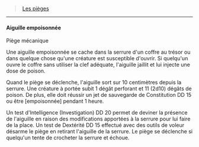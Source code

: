 ﻿> [Les pièges](hd_traps.md)

---

#### Aiguille empoisonnée

Piège mécanique

Une aiguille empoisonnée se cache dans la serrure d'un coffre au trésor ou dans quelque chose qu'une créature est susceptible d'ouvrir. Si quelqu'un ouvre le coffre sans utiliser la clef adéquate, l'aiguille jaillit et lui injecte une dose de poison.

Quand le piège se déclenche, l'aiguille sort sur 10 centimètres depuis la serrure. Une créature à portée subit 1 dégât perforant et 11 (2d10) dégâts de poison. De plus, elle doit réussir un jet de sauvegarde de Constitution DD 15 ou être [empoisonnée] pendant 1 heure.

Un test d'Intelligence (Investigation) DD 20 permet de deviner la présence de l'aiguille en raison des modifications apportées à la serrure pour lui faire de la place. Un test de Dextérité DD 15 effectué avec des outils de voleur désarme le piège en retirant l'aiguille de la serrure. Le piège se déclenche si quelqu'un tente de crocheter la serrure et échoue.

